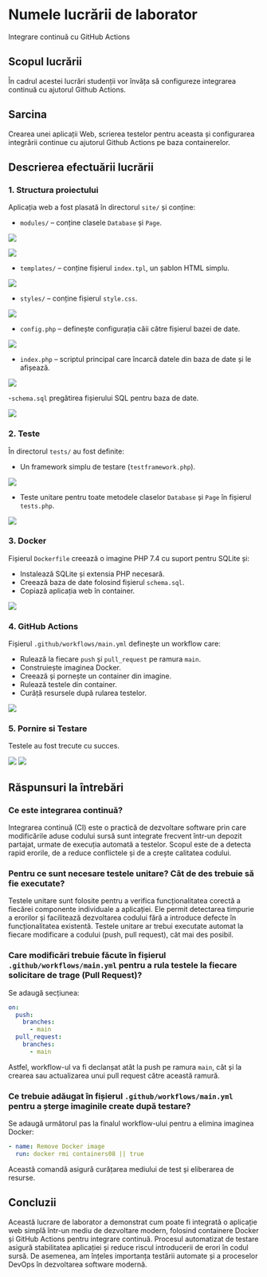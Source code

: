 # Numele lucrării de laborator
Integrare continuă cu GitHub Actions

## Scopul lucrării
În cadrul acestei lucrări studenții vor învăța să configureze integrarea continuă cu ajutorul Github Actions.

## Sarcina
Crearea unei aplicații Web, scrierea testelor pentru aceasta și configurarea integrării continue cu ajutorul Github Actions pe baza containerelor.

## Descrierea efectuării lucrării

### 1. Structura proiectului
Aplicația web a fost plasată în directorul `site/` și conține:
- `modules/` – conține clasele `Database` și `Page`.

![](images/Screenshot_3.png)

![](images/Screenshot_4.png)

- `templates/` – conține fișierul `index.tpl`, un șablon HTML simplu.

![](images/Screenshot_5.png)

- `styles/` – conține fișierul `style.css`.

![](images/Screenshot_6.png)

- `config.php` – definește configurația căii către fișierul bazei de date.

![](images/Screenshot_7.png)

- `index.php` – scriptul principal care încarcă datele din baza de date și le afișează.

![](images/Screenshot_8.png)

-`schema.sql` pregătirea fișierului SQL pentru baza de date.

![](images/Screenshot_9.png)



### 2. Teste
În directorul `tests/` au fost definite:
- Un framework simplu de testare (`testframework.php`).

![](images/Screenshot_10.png)

- Teste unitare pentru toate metodele claselor `Database` și `Page` în fișierul `tests.php`.

![](images/Screenshot_11.png)

### 3. Docker
Fișierul `Dockerfile` creează o imagine PHP 7.4 cu suport pentru SQLite și:
- Instalează SQLite și extensia PHP necesară.
- Creează baza de date folosind fișierul `schema.sql`.
- Copiază aplicația web în container.

![](images/Screenshot_12.png)

### 4. GitHub Actions
Fișierul `.github/workflows/main.yml` definește un workflow care:
- Rulează la fiecare `push` și `pull_request` pe ramura `main`.
- Construiește imaginea Docker.
- Creează și pornește un container din imagine.
- Rulează testele din container.
- Curăță resursele după rularea testelor.

![](images/Screenshot_13.png)

### 5. Pornire si Testare
Testele au fost trecute cu succes.

![](images/Screenshot_1.png)
![](images/Screenshot_2.png)


## Răspunsuri la întrebări

### Ce este integrarea continuă?
Integrarea continuă (CI) este o practică de dezvoltare software prin care modificările aduse codului sursă sunt integrate frecvent într-un depozit partajat, urmate de execuția automată a testelor. Scopul este de a detecta rapid erorile, de a reduce conflictele și de a crește calitatea codului.

### Pentru ce sunt necesare testele unitare? Cât de des trebuie să fie executate?
Testele unitare sunt folosite pentru a verifica funcționalitatea corectă a fiecărei componente individuale a aplicației. Ele permit detectarea timpurie a erorilor și facilitează dezvoltarea codului fără a introduce defecte în funcționalitatea existentă. Testele unitare ar trebui executate automat la fiecare modificare a codului (push, pull request), cât mai des posibil.

### Care modificări trebuie făcute în fișierul `.github/workflows/main.yml` pentru a rula testele la fiecare solicitare de trage (Pull Request)?
Se adaugă secțiunea:

```yaml
on:
  push:
    branches:
      - main
  pull_request:
    branches:
      - main
```

Astfel, workflow-ul va fi declanșat atât la push pe ramura `main`, cât și la crearea sau actualizarea unui pull request către această ramură.

### Ce trebuie adăugat în fișierul `.github/workflows/main.yml` pentru a șterge imaginile create după testare?
Se adaugă următorul pas la finalul workflow-ului pentru a elimina imaginea Docker:

```yaml
- name: Remove Docker image
  run: docker rmi containers08 || true
```

Această comandă asigură curățarea mediului de test și eliberarea de resurse.

## Concluzii
Această lucrare de laborator a demonstrat cum poate fi integrată o aplicație web simplă într-un mediu de dezvoltare modern, folosind containere Docker și GitHub Actions pentru integrare continuă. Procesul automatizat de testare asigură stabilitatea aplicației și reduce riscul introducerii de erori în codul sursă. De asemenea, am înțeles importanța testării automate și a proceselor DevOps în dezvoltarea software modernă.
